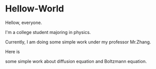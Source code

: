 # Hellow-World
Hellow, everyone.

I'm a college student majoring in physics.

Currently, I am doing some simple work under my professor Mr.Zhang.

Here is

some simple work about diffusion equation and Boltzmann equation.
